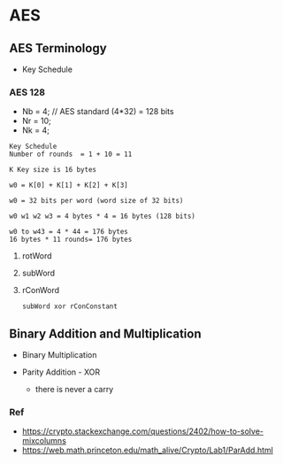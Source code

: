 # AES
## AES Terminology
* Key Schedule
  
### AES 128
* Nb = 4; // AES standard (4*32) = 128 bits
* Nr = 10;
* Nk = 4;

```
Key Schedule
Number of rounds  = 1 + 10 = 11

K Key size is 16 bytes

w0 = K[0] + K[1] + K[2] + K[3]
 
w0 = 32 bits per word (word size of 32 bits)

w0 w1 w2 w3 = 4 bytes * 4 = 16 bytes (128 bits)

w0 to w43 = 4 * 44 = 176 bytes
16 bytes * 11 rounds= 176 bytes

```

1. rotWord
2. subWord
3. rConWord
   
       subWord xor rConConstant

## Binary Addition and Multiplication

* Binary Multiplication

* Parity Addition - XOR
    * there is never a carry

### Ref
* https://crypto.stackexchange.com/questions/2402/how-to-solve-mixcolumns
* https://web.math.princeton.edu/math_alive/Crypto/Lab1/ParAdd.html
